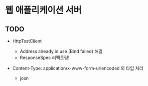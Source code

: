 # 웹 애플리케이션 서버

## TODO
- HttpTestClient 
    - Address already in use (Bind failed) 해결
    - ResponseSpec 리팩토링!

- Content-Type: application/x-www-form-urlencoded 외 타입 처리
    - josn